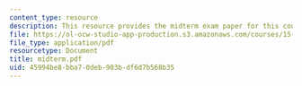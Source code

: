 ```yaml
---
content_type: resource
description: This resource provides the midterm exam paper for this course.
file: https://ol-ocw-studio-app-production.s3.amazonaws.com/courses/15-072j-queues-theory-and-applications-spring-2006/45994be8bba70deb903bdf6d7b568b35_midterm.pdf
file_type: application/pdf
resourcetype: Document
title: midterm.pdf
uid: 45994be8-bba7-0deb-903b-df6d7b568b35
---
```

